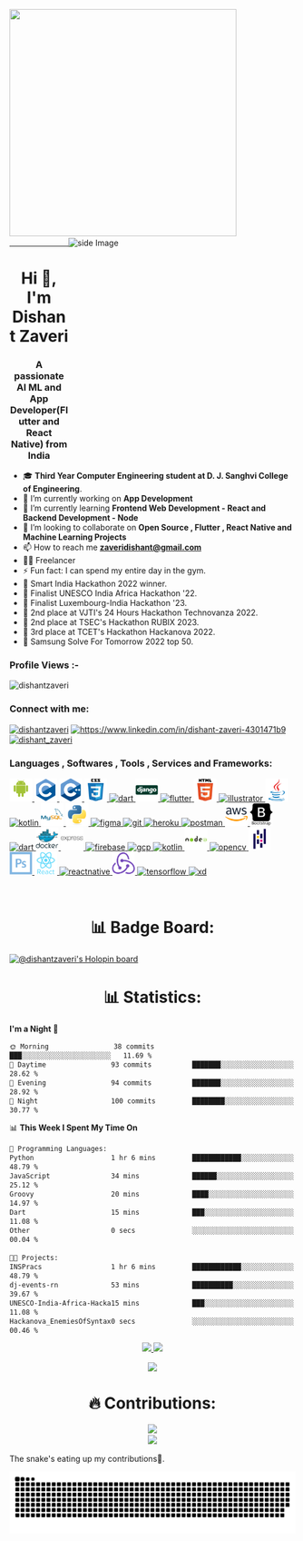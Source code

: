 <p>
 <img src="https://github.com/Adam-pw/Adam-pw/blob/main/animation_500_kxa883sd.gif" width="400" height="400"/>
<img src="https://github.com/kumarjeetray/kumarjeetray/blob/main/life_balance.gif" alt="side Image" align="right" width="400" height="400" />
</p>
<hr>
<p>

<h1 align="center">Hi 👋, I'm Dishant Zaveri</h1>
<h3 align="center">A passionate AI ML and App Developer(Flutter and React Native) from India</h3>

- 🎓 **Third Year Computer Engineering student at D. J. Sanghvi College of Engineering**.
- 🔭 I’m currently working on **App Development**
- 🌱 I’m currently learning **Frontend Web Development - React and Backend Development - Node**
- 👯 I’m looking to collaborate on **Open Source , Flutter , React Native and Machine Learning Projects**
- 📫 How to reach me **zaveridishant@gmail.com**
- 👨‍💻 Freelancer
- ⚡ Fun fact: I can spend my entire day in the gym.
- 🥇 Smart India Hackathon 2022 winner.
- 🥇 Finalist UNESCO India Africa Hackathon '22.
- 🥇 Finalist Luxembourg-India Hackathon '23.
- 🥇 2nd place at VJTI's 24 Hours Hackathon Technovanza 2022.
- 🥇 2nd place at TSEC's Hackathon RUBIX 2023.
- 🥇 3rd place at TCET's Hackathon Hackanova 2022.
- 🥇 Samsung Solve For Tomorrow 2022 top 50.
 
<p align="right"> <h3>Profile Views :-</h3> <img src="https://komarev.com/ghpvc/?username=dishantzaveri&label=Profile%20views&color=0e75b6&style=flat"
    alt="dishantzaveri" /> 
</p>
<h3 align="left">Connect with me:</h3>
<p align="left">
<a href="https://twitter.com/dishantzaveri" target="blank"><img align="center" src="https://raw.githubusercontent.com/rahuldkjain/github-profile-readme-generator/master/src/images/icons/Social/twitter.svg" alt="dishantzaveri" height="30" width="40" /></a>
<a href="https://linkedin.com/in/dishant-zaveri-4301471b9" target="https://www.linkedin.com/in/dishant-zaveri-4301471b9/"><img align="center" src="https://raw.githubusercontent.com/rahuldkjain/github-profile-readme-generator/master/src/images/icons/Social/linked-in-alt.svg" alt="https://www.linkedin.com/in/dishant-zaveri-4301471b9" height="30" width="40" /></a>
<a href="https://instagram.com/dishant_zaveri" target="blank"><img align="center" src="https://raw.githubusercontent.com/rahuldkjain/github-profile-readme-generator/master/src/images/icons/Social/instagram.svg" alt="dishant_zaveri" height="30" width="40" /></a>
</p>

<h3 align="left">Languages , Softwares , Tools , Services and Frameworks:</h3>
<p align="left"> <a href="https://developer.android.com" target="_blank"> <img src="https://raw.githubusercontent.com/devicons/devicon/master/icons/android/android-original-wordmark.svg" alt="android" width="40" height="40"/> </a> <a href="https://www.cprogramming.com/" target="_blank"> <img src="https://raw.githubusercontent.com/devicons/devicon/master/icons/c/c-original.svg" alt="c" width="40" height="40"/> </a> <a href="https://www.w3schools.com/cpp/" target="_blank"> <img src="https://raw.githubusercontent.com/devicons/devicon/master/icons/cplusplus/cplusplus-original.svg" alt="cplusplus" width="40" height="40"/> </a> <a href="https://www.w3schools.com/css/" target="_blank"> <img src="https://raw.githubusercontent.com/devicons/devicon/master/icons/css3/css3-original-wordmark.svg" alt="css3" width="40" height="40"/> </a> <a href="https://dart.dev" target="_blank"> <img src="https://www.vectorlogo.zone/logos/dartlang/dartlang-icon.svg" alt="dart" width="40" height="40"/> </a> <a href="https://www.djangoproject.com/" target="_blank"> <img src="https://raw.githubusercontent.com/devicons/devicon/master/icons/django/django-original.svg" alt="django" width="40" height="40"/> </a> <a href="https://flutter.dev" target="_blank"> <img src="https://www.vectorlogo.zone/logos/flutterio/flutterio-icon.svg" alt="flutter" width="40" height="40"/> </a> <a href="https://www.w3.org/html/" target="_blank"> <img src="https://raw.githubusercontent.com/devicons/devicon/master/icons/html5/html5-original-wordmark.svg" alt="html5" width="40" height="40"/> </a> <a href="https://www.adobe.com/in/products/illustrator.html" target="_blank"> <img src="https://www.vectorlogo.zone/logos/adobe_illustrator/adobe_illustrator-icon.svg" alt="illustrator" width="40" height="40"/> </a> <a href="https://www.java.com" target="_blank"> <img src="https://raw.githubusercontent.com/devicons/devicon/master/icons/java/java-original.svg" alt="java" width="40" height="40"/> </a> <a href="https://kotlinlang.org" target="_blank"> <img src="https://www.vectorlogo.zone/logos/kotlinlang/kotlinlang-icon.svg" alt="kotlin" width="40" height="40"/> </a> <a href="https://www.mysql.com/" target="_blank"> <img src="https://raw.githubusercontent.com/devicons/devicon/master/icons/mysql/mysql-original-wordmark.svg" alt="mysql" width="40" height="40"/> <a href="https://www.python.org" target="_blank"> <img src="https://raw.githubusercontent.com/devicons/devicon/master/icons/python/python-original.svg" alt="python" width="40" height="40"/> </a>   <a href="https://www.figma.com/" target="_blank" rel="noreferrer"> <img src="https://www.vectorlogo.zone/logos/figma/figma-icon.svg" alt="figma" width="40" height="40"/> </a> 
  <a href="https://git-scm.com/" target="_blank" rel="noreferrer"> <img src="https://www.vectorlogo.zone/logos/git-scm/git-scm-icon.svg" alt="git" width="40" height="40"/> </a> 
  <a href="https://heroku.com" target="_blank" rel="noreferrer"> <img src="https://www.vectorlogo.zone/logos/heroku/heroku-icon.svg" alt="heroku" width="40" height="40"/> </a> 
  <a href="https://postman.com" target="_blank" rel="noreferrer"> <img src="https://www.vectorlogo.zone/logos/getpostman/getpostman-icon.svg" alt="postman" width="40" height="40"/> <a href="https://aws.amazon.com" target="_blank" rel="noreferrer"> <img src="https://raw.githubusercontent.com/devicons/devicon/master/icons/amazonwebservices/amazonwebservices-original-wordmark.svg" alt="aws" width="40" height="40"/> </a> <a href="https://getbootstrap.com" target="_blank" rel="noreferrer"> <img src="https://raw.githubusercontent.com/devicons/devicon/master/icons/bootstrap/bootstrap-plain-wordmark.svg" alt="bootstrap" width="40" height="40"/> </a> <a href="https://dart.dev" target="_blank" rel="noreferrer"> <img src="https://www.vectorlogo.zone/logos/dartlang/dartlang-icon.svg" alt="dart" width="40" height="40"/> </a> <a href="https://www.docker.com/" target="_blank" rel="noreferrer"> <img src="https://raw.githubusercontent.com/devicons/devicon/master/icons/docker/docker-original-wordmark.svg" alt="docker" width="40" height="40"/> </a> <a href="https://expressjs.com" target="_blank" rel="noreferrer"> <img src="https://raw.githubusercontent.com/devicons/devicon/master/icons/express/express-original-wordmark.svg" alt="express" width="40" height="40"/> </a> <a href="https://firebase.google.com/" target="_blank" rel="noreferrer"> <img src="https://www.vectorlogo.zone/logos/firebase/firebase-icon.svg" alt="firebase" width="40" height="40"/> <a href="https://cloud.google.com" target="_blank" rel="noreferrer"> <img src="https://www.vectorlogo.zone/logos/google_cloud/google_cloud-icon.svg" alt="gcp" width="40" height="40"/> </a> <a href="https://kotlinlang.org" target="_blank" rel="noreferrer"> <img src="https://www.vectorlogo.zone/logos/kotlinlang/kotlinlang-icon.svg" alt="kotlin" width="40" height="40"/> </a> <a href="https://nodejs.org" target="_blank" rel="noreferrer"> <img src="https://raw.githubusercontent.com/devicons/devicon/master/icons/nodejs/nodejs-original-wordmark.svg" alt="nodejs" width="40" height="40"/> </a> <a href="https://opencv.org/" target="_blank" rel="noreferrer"> <img src="https://www.vectorlogo.zone/logos/opencv/opencv-icon.svg" alt="opencv" width="40" height="40"/> </a> <a href="https://pandas.pydata.org/" target="_blank" rel="noreferrer"> <img src="https://raw.githubusercontent.com/devicons/devicon/2ae2a900d2f041da66e950e4d48052658d850630/icons/pandas/pandas-original.svg" alt="pandas" width="40" height="40"/> </a> <a href="https://www.photoshop.com/en" target="_blank" rel="noreferrer"> <img src="https://raw.githubusercontent.com/devicons/devicon/master/icons/photoshop/photoshop-line.svg" alt="photoshop" width="40" height="40"/> </a> <a href="https://reactjs.org/" target="_blank" rel="noreferrer"> <img src="https://raw.githubusercontent.com/devicons/devicon/master/icons/react/react-original-wordmark.svg" alt="react" width="40" height="40"/> </a> <a href="https://reactnative.dev/" target="_blank" rel="noreferrer"> <img src="https://reactnative.dev/img/header_logo.svg" alt="reactnative" width="40" height="40"/> </a> <a href="https://redux.js.org" target="_blank" rel="noreferrer"> <img src="https://raw.githubusercontent.com/devicons/devicon/master/icons/redux/redux-original.svg" alt="redux" width="40" height="40"/> </a> <a href="https://www.tensorflow.org" target="_blank" rel="noreferrer"> <img src="https://www.vectorlogo.zone/logos/tensorflow/tensorflow-icon.svg" alt="tensorflow" width="40" height="40"/> </a> <a href="https://www.adobe.com/products/xd.html" target="_blank" rel="noreferrer"> <img src="https://cdn.worldvectorlogo.com/logos/adobe-xd.svg" alt="xd" width="40" height="40"/> </a></p>

<br>

<h1 align="center"> 📊 Badge Board: </h1>

[![@dishantzaveri's Holopin board](https://holopin.me/dishantzaveri)](https://holopin.io/@dishantzaveri)

<h1 align="center"> 📊 Statistics: </h1>

<!--START_SECTION:waka-->
**I'm a Night 🦉** 

```text
🌞 Morning                38 commits          ███░░░░░░░░░░░░░░░░░░░░░░   11.69 % 
🌆 Daytime                93 commits          ███████░░░░░░░░░░░░░░░░░░   28.62 % 
🌃 Evening                94 commits          ███████░░░░░░░░░░░░░░░░░░   28.92 % 
🌙 Night                  100 commits         ████████░░░░░░░░░░░░░░░░░   30.77 % 
```


📊 **This Week I Spent My Time On** 

```text
💬 Programming Languages: 
Python                   1 hr 6 mins         ████████████░░░░░░░░░░░░░   48.79 % 
JavaScript               34 mins             ██████░░░░░░░░░░░░░░░░░░░   25.12 % 
Groovy                   20 mins             ████░░░░░░░░░░░░░░░░░░░░░   14.97 % 
Dart                     15 mins             ███░░░░░░░░░░░░░░░░░░░░░░   11.08 % 
Other                    0 secs              ░░░░░░░░░░░░░░░░░░░░░░░░░   00.04 % 

🐱‍💻 Projects: 
INSPracs                 1 hr 6 mins         ████████████░░░░░░░░░░░░░   48.79 % 
dj-events-rn             53 mins             ██████████░░░░░░░░░░░░░░░   39.67 % 
UNESCO-India-Africa-Hacka15 mins             ███░░░░░░░░░░░░░░░░░░░░░░   11.08 % 
Hackanova_EnemiesOfSyntax0 secs              ░░░░░░░░░░░░░░░░░░░░░░░░░   00.46 % 
```


<!--END_SECTION:waka-->

<p align="center">
  <a href="https://github.com/dishantzaveri/github-readme-stats">
    <img src="https://github-readme-stats.vercel.app/api?username=dishantzaveri&show_icons=true&bg_color=0d1117&text_color=40cfcd&border_color=444" height="165">
  </a>
  <a href="https://github.com/dishantzaveri/github-readme-stats">
    <img src="https://github-readme-stats.vercel.app/api/top-langs/?username=dishantzaveri&layout=compact&bg_color=0d1117&text_color=40cfcd&border_color=444"  height="165">
  </a>
<div align="center">
  <img src="https://github-profile-trophy.vercel.app/?username=dishantzaveri&column=6&theme=onedark" align="center"/>
</div>

<h1 align="center"> 🔥 Contributions: </h1>
<p align="center">
 <a href="https://git.io/streak-stats" align="middle">
    <img src="http://github-readme-streak-stats.herokuapp.com?user=dishantzaveri&theme=react&background=0d1117&border=666">
  </a>
  <br>
  <a href="https://github.com/dishantzaveri/github-readme-activity-graph">
    <img src="https://activity-graph.herokuapp.com/graph?username=dishantzaveri&theme=react-dark&hide_border=true">
  </a>
</p>


The snake's eating up my contributions🐍.
<p align="center">
  <img  src="https://raw.githubusercontent.com/Elanza-48/Elanza-48/main/resources/img/github-contribution-grid-snake.svg"
    alt="example" />
</p>
<br>

<p align="left"> <a href="https://twitter.com/" target="blank"><img
      src="https://img.shields.io/twitter/follow/?logo=twitter&style=for-the-badge&theme=nightowl" alt="" /></a> </p>
